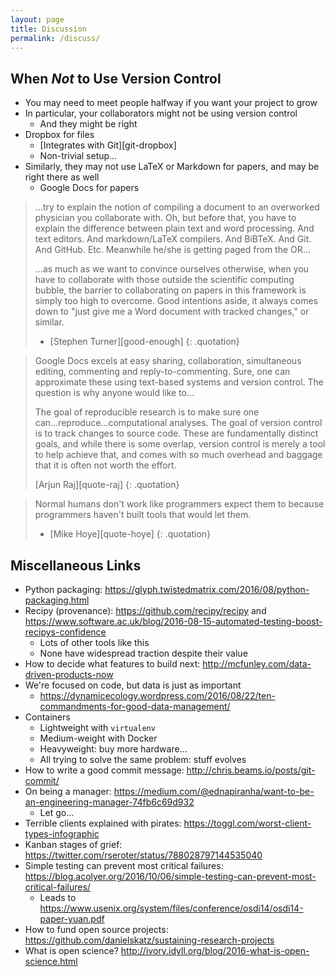 ```yaml
---
layout: page
title: Discussion
permalink: /discuss/
---
```


## When *Not* to Use Version Control

*   You may need to meet people halfway if you want your project to grow
*   In particular, your collaborators might not be using version control
    *   And they might be right
*   Dropbox for files
    *   [Integrates with Git][git-dropbox]
    *   Non-trivial setup...
*   Similarly, they may not use LaTeX or Markdown for papers,
    and may be right there as well
    *   Google Docs for papers

> ...try to explain the notion of compiling a document to an
> overworked physician you collaborate with. Oh, but before that, you
> have to explain the difference between plain text and word
> processing. And text editors. And markdown/LaTeX compilers. And
> BiBTeX. And Git. And GitHub. Etc. Meanwhile he/she is getting paged
> from the OR...
>
> ...as much as we want to convince ourselves otherwise, when you
> have to collaborate with those outside the scientific computing
> bubble, the barrier to collaborating on papers in this framework is
> simply too high to overcome. Good intentions aside, it always comes
> down to "just give me a Word document with tracked changes," or
> similar.
>
> - [Stephen Turner][good-enough]
{: .quotation}

> Google Docs excels at easy sharing, collaboration, simultaneous
> editing, commenting and reply-to-commenting. Sure, one can approximate
> these using text-based systems and version control. The question is
> why anyone would like to...
>
> The goal of reproducible research is to make sure one
> can...reproduce...computational analyses. The goal of version
> control is to track changes to source code. These are fundamentally
> distinct goals, and while there is some overlap, version control is
> merely a tool to help achieve that, and comes with so much overhead
> and baggage that it is often not worth the effort.
>
> [Arjun Raj][quote-raj]
{: .quotation}

> Normal humans don't work like programmers expect them to
> because programmers haven't built tools that would let them.  
>
> - [Mike Hoye][quote-hoye]
{: .quotation}

## Miscellaneous Links

*   Python packaging: <https://glyph.twistedmatrix.com/2016/08/python-packaging.html>
*   Recipy (provenance): <https://github.com/recipy/recipy>
    and <https://www.software.ac.uk/blog/2016-08-15-automated-testing-boost-recipys-confidence>
    *   Lots of other tools like this
    *   None have widespread traction despite their value
*   How to decide what features to build next: <http://mcfunley.com/data-driven-products-now>
*   We're focused on code, but data is just as important
    *   <https://dynamicecology.wordpress.com/2016/08/22/ten-commandments-for-good-data-management/>
*   Containers
    *   Lightweight with `virtualenv`
    *   Medium-weight with Docker
    *   Heavyweight: buy more hardware…
    *   All trying to solve the same problem: stuff evolves
*   How to write a good commit message: <http://chris.beams.io/posts/git-commit/>
*   On being a manager: <https://medium.com/@ednapiranha/want-to-be-an-engineering-manager-74fb6c69d932>
    *   Let go...
*   Terrible clients explained with pirates: <https://toggl.com/worst-client-types-infographic>
*   Kanban stages of grief: <https://twitter.com/rseroter/status/788028797144535040>
*   Simple testing can prevent most critical failures: <https://blog.acolyer.org/2016/10/06/simple-testing-can-prevent-most-critical-failures/>
    *   Leads to <https://www.usenix.org/system/files/conference/osdi14/osdi14-paper-yuan.pdf>
*   How to fund open source projects: <https://github.com/danielskatz/sustaining-research-projects>
*   What is open science? <http://ivory.idyll.org/blog/2016-what-is-open-science.html>
